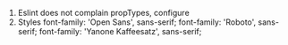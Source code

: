 1. Eslint does not complain propTypes, configure
2. Styles
font-family: 'Open Sans', sans-serif;
font-family: 'Roboto', sans-serif;
font-family: 'Yanone Kaffeesatz', sans-serif;
